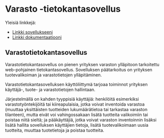 ﻿
# Varasto -tietokantasovellus


Yleisiä linkkejä:


* [Linkki sovellukseeni](http://rotsten.users.cs.helsinki.fi/Varasto/)
* [Linkki dokumentaatiooni](https://github.com/rotsten/Varasto/blob/master/doc/dokumentaatio.pdf)


## Varastotietokantasovellus

Varastotietokantasovellus on pienen yrityksen varaston ylläpitoon tarkoitettu web-pohjainen tietokantasovellus. Sovelluksen päätarkoitus on yrityksen tuotevalikoiman ja varastotietojen ylläpitäminen. 

Varastotietokantasovelluksen käyttöliittymä tarjoaa toiminnot yrityksen käyttäjä-, tuote- ja varastotietojen hallintaan. 

Järjestelmällä on kahden tyyppisiä käyttäjiä: henkilöitä esimerkiksi varastotyöntekijöitä tai kiireapulaisia, jotka voivat inventoida varastoa (muuttaa yksittäisten tuotteiden lukumäärätietoa tai tarkastaa varaston tilanteen), mutta eivät voi vahingossakaan lisätä tuotteita valikoimiin tai poistaa niitä sieltä; ja pääkäyttäjiä, jotka voivat varaston inventoinnin lisäksi lisätä hallita sovelluksen käyttäjien tietoja, lisätä tuotevalikoimaan uusia tuotteita, muuttaa tuotetietoja ja poistaa tuotteita. 


